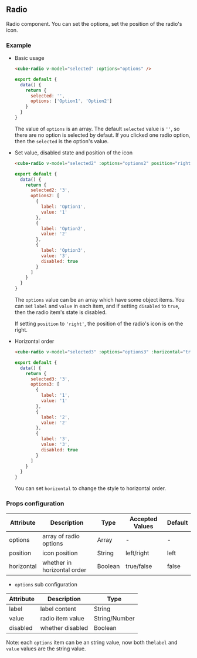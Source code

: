 ## Radio

Radio component. You can set the options, set the position of the radio's icon.

### Example

- Basic usage

  ```html
  <cube-radio v-model="selected" :options="options" />
  ```
  ```js
  export default {
    data() {
      return {
        selected: '',
        options: ['Option1', 'Option2']
      }
    }
  }
  ```

  The value of `options` is an array. The default `selected` value is  `''`, so there are no option is selected by defaut. If you clicked one radio option, then the `selected` is the option's value.

- Set value, disabled state and position of the icon

  ```html
  <cube-radio v-model="selected2" :options="options2" position="right" />
  ```
  ```js
  export default {
    data() {
      return {
        selected2: '3',
        options2: [
          {
            label: 'Option1',
            value: '1'
          },
          {
            label: 'Option2',
            value: '2'
          },
          {
            label: 'Option3',
            value: '3',
            disabled: true
          }
        ]
      }
    }
  }
  ```

  The `options` value can be an array which have some object items. You can set `label` and `value` in each item, and if setting `disabled` to `true`, then the radio item's state is disabled.

  If setting `position` to `'right'`, the position of the radio's icon is on the right.

- Horizontal order

  ```html
  <cube-radio v-model="selected3" :options="options3" :horizontal="true" />
  ```
  ```js
  export default {
    data() {
      return {
        selected3: '3',
        options3: [
          {
            label: '1',
            value: '1'
          },
          {
            label: '2',
            value: '2'
          },
          {
            label: '3',
            value: '3',
            disabled: true
          }
        ]
      }
    }
  }
  ```

  You can set `horizontal` to change the style to horizontal order.

### Props configuration

| Attribute | Description | Type | Accepted Values | Default |
| - | - | - | - | - |
| options | array of radio options | Array | - | - |
| position | icon position | String | left/right | left |
| horizontal | whether in horizontal order | Boolean | true/false | false |

* `options` sub configuration

| Attribute | Description | Type  |
| - | - | - |
| label | label content | String |
| value | radio item value | String/Number |
| disabled | whether disabled | Boolean |

Note: each `options` item can be an string value, now both the`label` and `value` values are the string value.
